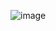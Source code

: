 ![image](https://user-images.githubusercontent.com/76823502/153610557-79dc2e6b-a41c-493c-9742-8ccfe624d6ac.png)
